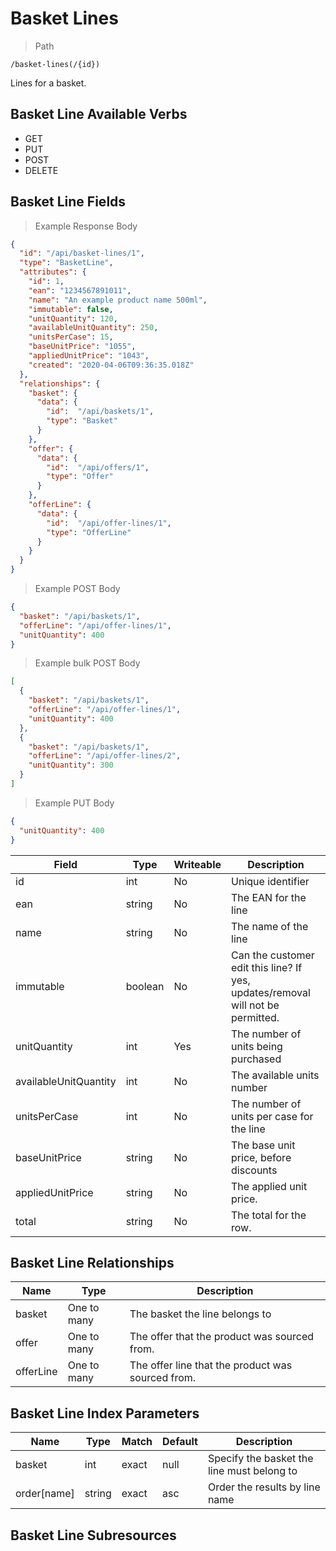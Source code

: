 # Basket Lines

> Path

```
/basket-lines(/{id})
```

Lines for a basket.

## Basket Line Available Verbs

* GET
* PUT
* POST
* DELETE

## Basket Line Fields

> Example Response Body

```json
{
  "id": "/api/basket-lines/1",
  "type": "BasketLine",
  "attributes": {
    "id": 1,
    "ean": "1234567891011",
    "name": "An example product name 500ml",
    "immutable": false,
    "unitQuantity": 120,
    "availableUnitQuantity": 250,
    "unitsPerCase": 15,
    "baseUnitPrice": "1055",
    "appliedUnitPrice": "1043",
    "created": "2020-04-06T09:36:35.018Z"
  },
  "relationships": {
    "basket": {
      "data": {
        "id":  "/api/baskets/1",
        "type": "Basket"
      }
    },
    "offer": {
      "data": {
        "id":  "/api/offers/1",
        "type": "Offer"
      }
    },
    "offerLine": {
      "data": {
        "id":  "/api/offer-lines/1",
        "type": "OfferLine"
      }
    }
  }
}
```

> Example POST Body

```json
{
  "basket": "/api/baskets/1",
  "offerLine": "/api/offer-lines/1",
  "unitQuantity": 400
}
```
> Example bulk POST Body

```json
[
  {
    "basket": "/api/baskets/1",
    "offerLine": "/api/offer-lines/1",
    "unitQuantity": 400
  },
  {
    "basket": "/api/baskets/1",
    "offerLine": "/api/offer-lines/2",
    "unitQuantity": 300
  }
]
```


> Example PUT Body

```json
{
  "unitQuantity": 400
}
```

Field | Type | Writeable | Description
----- | ---- | --------- | -----------
id | int | No | Unique identifier
ean | string | No | The EAN for the line
name | string | No | The name of the line
immutable | boolean | No | Can the customer edit this line? If yes, updates/removal will not be permitted.
unitQuantity | int | Yes | The number of units being purchased
availableUnitQuantity | int | No | The available units number
unitsPerCase | int | No | The number of units per case for the line
baseUnitPrice | string | No | The base unit price, before discounts
appliedUnitPrice | string | No | The applied unit price.
total | string | No | The total for the row.

## Basket Line Relationships

Name | Type | Description
---- | ---- | -----------
basket | One to many | The basket the line belongs to
offer | One to many | The offer that the product was sourced from.
offerLine | One to many | The offer line that the product was sourced from.

## Basket Line Index Parameters

Name | Type | Match | Default | Description
---- | ---- | ----- | ------- | -----------
basket | int | exact | null | Specify the basket the line must belong to
order\[name] | string | exact | asc | Order the results by line name

## Basket Line Subresources
